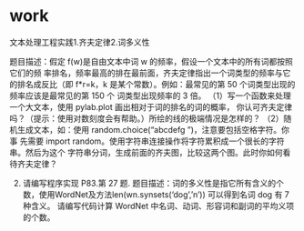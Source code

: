 # work
文本处理工程实践1.齐夫定律2.词多义性

题目描述：假定 f(w)是自由文本中词 w 的频率，假设一个文本中的所有词都按照它们的频
率排名，频率最高的排在最前面，齐夫定律指出一个词类型的频率与它的排名成反比（即
f*r=k，k 是某个常数）。例如：最常见的第 50 个词类型出现的频率应该是最常见的第 150 个
词类型出现频率的 3 倍。
（1）写一个函数来处理一个大文本，使用 pylab.plot 画出相对于词的排名的词的概率，
你认可齐夫定律吗？（提示：使用对数刻度会有帮助。）所绘的线的极端情况是怎样的？
（2）随机生成文本，如：使用 random.choice(“abcdefg ”)，注意要包括空格字符。你事
先需要 import random。使用字符串连接操作将字符累积成一个很长的字符串。然后为这个
字符串分词，生成前面的齐夫图，比较这两个图。此时你如何看待齐夫定律？



2. 请编写程序实现 P83.第 27 题. 
题目描述：词的多义性是指它所有含义的个数，使用WordNet及方法len(wn.synsets(‘dog’,’n’))
可以得到名词 dog 有 7 种含义。
请编写代码计算 WordNet 中名词、动词、形容词和副词的平均义项的个数。
